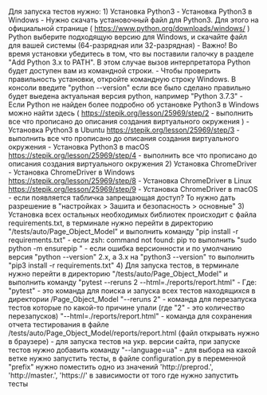Для запуска тестов нужно:
    	1) Установка Python3
        	- Установка Python3 в Windows
            	- Нужно скачать установочный файл для Python3. Для этого на официальной странице ( https://www.python.org/downloads/windows/ ) Python выберите подходящую версию для Windows, и скачайте файл для вашей системы (64-разрядная или 32-разрядная)
            	- Важно! Во время установки убедитесь в том, что вы поставили галочку в разделе "Add Python 3.x to PATH". В этом случае вызов интерпретатора Python будет доступен вам из командной строки.
            	- Чтобы проверить правильность установки, откройте командную строку Windows. В консоли введите "python --version" если все было сделано правильно будет выедена актуальная версия python, например "Python 3.7.3"
            	- Если Python не найден более подробно об установке Python3 в Windows можно найти здесь ( https://stepik.org/lesson/25969/step/2 - выполнить все что прописано до описания создания виртуального окружения )
        	- Установка Python3 в Ubuntu https://stepik.org/lesson/25969/step/3 - выполнить все что прописано до описания создания виртуального окружения
        	- Установка Python3 в macOS https://stepik.org/lesson/25969/step/4 - выполнить все что прописано до описания создания виртуального окружения
    	2) Установка ChromeDriver
        	- Установка ChromeDriver в Windows https://stepik.org/lesson/25969/step/8
        	- Установка ChromeDriver в Linux https://stepik.org/lesson/25969/step/9
        	- Установка ChromeDriver в macOS  
            	- если появляется табличка запрещающая доступ? То нужно дать разрешение в "настройках > Зашита и безопасность > основные"
    	3) Установка всех остальных необходимых библиотек происходит с файла requirements.txt, в терминале нужно перейти в директорию "/tests/auto/Page_Object_Model" и выполнить команду "pip install -r requirements.txt"
            - если zsh: command not found: pip то выполнить "sudo python -m ensurepip "
            - если ошибка версионности и по умолчанию версия "python --version" 2.х, а 3.х на "python3 --version" то выполнить "pip3 install -r requirements.txt"
    	4) Для запуска тестов, в терминале нужно перейти в директорию "/tests/auto/Page_Object_Model" и выполнить команду "pytest --reruns 2 --html=./reports/report.html"
        	- Где: 
        	    "pytest" - это команда для поиска и запуска всех тестов находящихся в директории /Page_Object_Model
        	    "--reruns 2" - команда для перезапуска тестов которые по какой-то причине упали (где "2" - это количество перезапусков)
        		"--html=./reports/report.html" - команда для сохранения отчета тестирования в файле /tests/auto/Page_Object_Model/reports/report.html (файл открывать нужно в браузере)
        	- для запуска тестов на укр. версии сайта, при запуске тестов нужно добавить команду "--language=ua"
        	- для выбора на какой ветке нужно запустить тесты, в файле сonfiguration.py в переменной "prefix" нужно поместить одно из значений 'http://preprod.', 'http://master.', 'https://' в зависимости от того где нужно запустить тесты